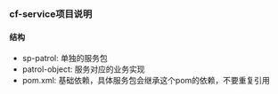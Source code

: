 ###  cf-service项目说明

#### 结构

+ sp-patrol: 单独的服务包
+ patrol-object: 服务对应的业务实现
+ pom.xml: 基础依赖，具体服务包会继承这个pom的依赖，不要重复引用

